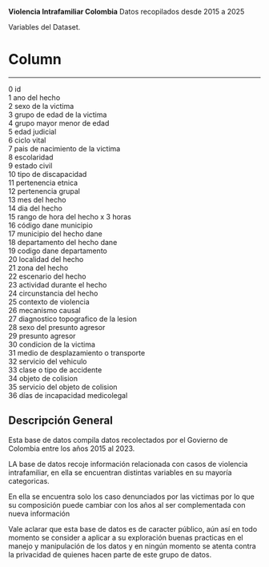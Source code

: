 **Violencia Intrafamiliar Colombia** 
Datos recopilados desde  2015 a 2025

 Variables del Dataset.
 
 #   Column                                
---  ------                                
 0   id                                    
 1   ano del hecho                         
 2   sexo de la victima                    
 3   grupo de edad de la victima           
 4   grupo mayor menor de edad             
 5   edad judicial                         
 6   ciclo vital                           
 7   pais de nacimiento de la victima      
 8   escolaridad                           
 9   estado civil                          
 10  tipo de discapacidad                  
 11  pertenencia etnica                    
 12  pertenencia grupal                    
 13  mes del hecho                         
 14  dia del hecho                         
 15  rango de hora del hecho x 3 horas     
 16  código dane municipio                 
 17  municipio del hecho dane              
 18  departamento del hecho dane           
 19  codigo dane departamento              
 20  localidad del hecho                   
 21  zona del hecho                        
 22  escenario del hecho                   
 23  actividad durante el hecho            
 24  circunstancia del hecho               
 25  contexto de violencia                 
 26  mecanismo causal                      
 27  diagnostico topografico de la lesion  
 28  sexo del presunto agresor             
 29  presunto agresor                      
 30  condicion de la victima               
 31  medio de desplazamiento o transporte  
 32  servicio del vehiculo                 
 33  clase o tipo de accidente             
 34  objeto de colision                    
 35  servicio del objeto de colision       
 36  días de incapacidad medicolegal       


## Descripción General
Esta base de datos compila datos recolectados por el Govierno de Colombia
entre los años 2015 al 2023.

LA base de datos recoje información relacionada con casos de violencia intrafamiliar,
en ella se encuentran distintas variables en su mayoría categoricas.

En ella se encuentra solo los caso denunciados por las victimas por lo que su composición
puede cambiar con los años al ser complementada con nueva información

Vale aclarar que esta base de datos es de caracter público, aún así en todo momento se consider
a aplicar a su exploración buenas practicas en el manejo y manipulación
de los datos y en ningún momento se atenta contra la privacidad de quienes hacen parte de este grupo de datos.


